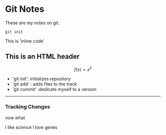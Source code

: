 # Git Notes

These are my notes on git.

```
git init
```
This is 'inline code'


<h2>This is an HTML header</h2>


$$f(x) = x^2$$
* 'git init': initializes repository
* 'git add' : adds files to the track
* 'git commit' :dedicate myself to a version

---

### Tracking Changes

now what

I like science
I love genes

